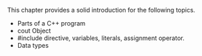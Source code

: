 This chapter provides a solid introduction for the following topics.
 
- Parts of a C++ program
- cout Object
- #include directive, variables, literals, assignment operator.
- Data types